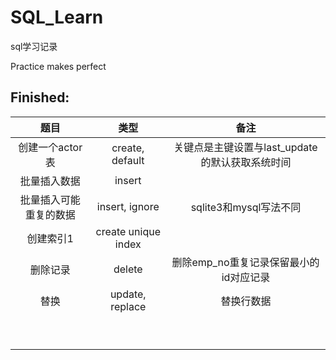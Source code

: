 # SQL_Learn

sql学习记录

Practice makes perfect

## Finished:
|题目|类型|备注|
|:-:|:-:|:-:|
|创建一个actor表|create, default|关键点是主键设置与last_update的默认获取系统时间|
|批量插入数据|insert||
|批量插入可能重复的数据|insert, ignore|sqlite3和mysql写法不同|
|创建索引1|create unique index||
|删除记录|delete|删除emp_no重复记录保留最小的id对应记录|
|替换|update, replace|替换行数据|
||||
||||
||||
||||
||||
||||
||||
||||
||||
